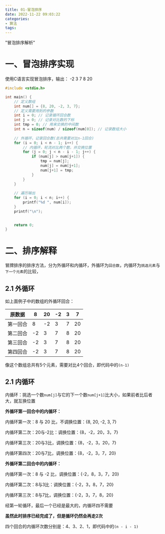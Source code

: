 ```yaml
---
title: 01-冒泡排序
date: 2022-11-22 09:03:22
categories:
- 算法
tags:
---
```


"冒泡排序解析"

# 一、冒泡排序实现

使用C语言实现冒泡排序，输出： -2 3 7 8 20

```c
#include <stdio.h>

int main() {
    // 定义数组
    int num[] = {8, 20, -2, 3, 7};
   	// 定义需要用到的参数
    int i = 0; // 记录循环回合数
    int j = 0; // 记录对比数的下标
    int tmp = 0; // 用来交换的中间数
   	int n = sizeof(num) / sizeof(num[0]); // 记录数组大小
    
    // 外循环，记录回合数(总共需要对比n-1回合)
    for (i = 0; i < n - 1; i++) {
        // 内循环，轮流对比两个数，并交换位置
        for (j = 0; j < n - i - 1; j++) {
            if (num[j] > num[j+1]) {
            	tmp = num[j];
                num[j] = num[j+1];
                num[j+1] = tmp;
            }
        }
    }
    
    // 遍历输出
    for (i = 0; i < n; i++) {
        printf("%d ", num[i]);
    }
    printf("\n");
    

    return 0;
}
```

# 二、排序解释

冒牌排序的排序方法，分为外循环和内循环，外循环为`回合数`，内循环为`挑选元素`与`下一个元素`的比较，

## 2.1 外循环

如上面例子中的数组的外循环回合：

| 原数据   | 8    | 20   | -2   | 3    | 7    |
| -------- | ---- | ---- | ---- | ---- | ---- |
| 第一回合 | 8    | -2   | 3    | 7    | 20   |
| 第二回合 | -2   | 3    | 7    | 8    | 20   |
| 第三回合 | -2   | 3    | 7    | 8    | 20   |
| 第四回合 | -2   | 3    | 7    | 8    | 20   |

像这个数组总共有5个元素，需要对比4个回合，即代码中的`(n-1)`

## 2.1 内循环

内循环：挑选一个数`num[j]`与它的下一个数`num[j+1]`比大小，如果前者比后者大，就互换位置

**外循环第一回合中的内循环：**

内循环第一次：8 与 20 比，不调换位置：{8,  20,  -2,  3,  7}

内循环第二次：20与-2比：调换位置：{8，-2，20，3，7}

内循环第三次：20与3比，调换位置：{8，-2，3，20，7}

内循环第四次：20与7比，调换位置：{8，-2，3，7，20}

**外循环第二回合中的内循环：**

内循环第一次：8 与 -2 比，调换位置：{-2，8，3，7，20}

内循环第二次：8与3比：调换位置：{-2，3，8，7，20}

内循环第三次：8与7比，调换位置：{-2，3，7，8，20}

经第一轮循环，最后一个已经是最大的，内循环四不需要

**虽然此时排序已经完成了，但是循环仍然会再走2次**

四个回合的内循环次数分别是：4、3、2、1，即代码中的`(n - i - 1)`